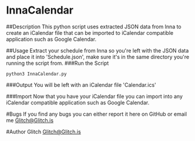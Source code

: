 InnaCalendar
============

##Description
This python script uses extracted JSON data from Inna to create an iCalendar file that can be imported to iCalendar compatible application such as Google Calendar.

##Usage
Extract your schedule from Inna so you're left with the JSON data and place it into 'Schedule.json', make sure it's in the same directory you're running the script from.
###Run the Script
```
python3 InnaCalendar.py
```
###Output
You will be left with an iCalendar file 'Calendar.ics'

###Import
Now that you have your iCalendar file you can import into any iCalendar compatible application such as Google Calendar.

#Bugs
If you find any bugs you can either report it here on GitHub or email me <Glitch@Glitch.is>

#Author
Glitch <Glitch@Glitch.is>
